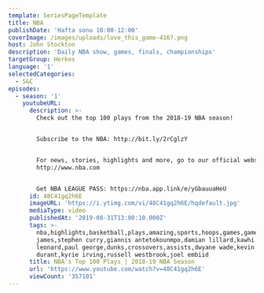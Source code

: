 ```yaml
---
template: SeriesPageTemplate
title: NBA
publishDate: 'Hafta sonu 10:00-12:00'
coverImage: /images/uploads/love_this_game-4167.png
host: John Stockton
description: 'Daily NBA show, games, finals, championships'
targetGroup: Herkes
language: '1'
selectedCategories:
  - S&C
episodes:
  - season: '1'
    youtubeURL:
      description: >-
        Check out the top 100 plays from the 2018-19 NBA season!


        Subscribe to the NBA: http://bit.ly/2rCglzY


        For news, stories, highlights and more, go to our official website at
        http://www.nba.com


        Get NBA LEAGUE PASS: https://nba.app.link/e/yGbauuaHeU
      id: 48C41gq2h6E
      imageURL: 'https://i.ytimg.com/vi/48C41gq2h6E/hqdefault.jpg'
      mediaType: video
      publishedAt: '2019-08-31T13:00:10.000Z'
      tags: >-
        nba,highlights,basketball,plays,amazing,sports,hoops,games,game,lebron
        james,stephen curry,giannis antetokounmpo,damian lillard,kawhi
        leonard,paul george,dunks,crossovers,assists,dwyane wade,kevin
        durant,kyrie irving,russell westbrook,joel embiid
      title: NBA's Top 100 Plays | 2018-19 NBA Season
      url: 'https://www.youtube.com/watch?v=48C41gq2h6E'
      viewCount: '357101'
---
```



